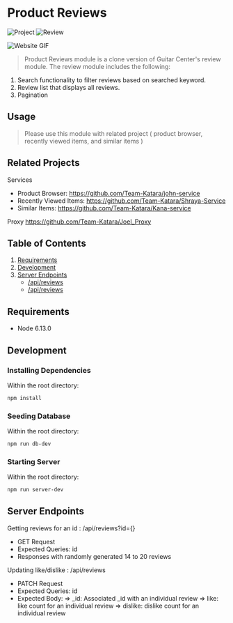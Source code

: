 # Product Reviews

![Project](https://imgur.com/Yd3nyeV.jpg)
![Review](https://imgur.com/M53HGrB.jpg)

![Website GIF](https://imgur.com/j1ERv56.gif)

> Product Reviews module is a clone version of Guitar Center's review module. The review module includes the following:
1. Search functionality to filter reviews based on searched keyword.
1. Review list that displays all reviews.
1. Pagination

## Usage

> Please use this module with related project ( product browser, recently viewed items, and similar items )

## Related Projects
Services
- Product Browser:       https://github.com/Team-Katara/john-service
- Recently Viewed Items: https://github.com/Team-Katara/Shraya-Service
- Similar Items:         https://github.com/Team-Katara/Kana-service

Proxy
https://github.com/Team-Katara/Joel_Proxy

## Table of Contents

1. [Requirements](#requirements)
1. [Development](#development)
1. [Server Endpoints](#Server-Endpoints)
    * [/api/reviews](#GET)
    * [/api/reviews](#PATCH)


## Requirements

- Node 6.13.0

## Development

### Installing Dependencies

Within the root directory:

```sh
npm install
```

### Seeding Database

Within the root directory:

```sh
npm run db-dev
```

### Starting Server

Within the root directory:

```sh
npm run server-dev
```

## Server Endpoints

Getting reviews for an id : /api/reviews?id={}
  - GET Request
  - Expected Queries: id
  - Responses with randomly generated 14 to 20 reviews

Updating like/dislike : /api/reviews
  - PATCH Request
  - Expected Queries: id
  - Expected Body:
    => _id: Associated _id with an individual review
    => like: like count for an individual review
    => dislike: dislike count for an individual review



